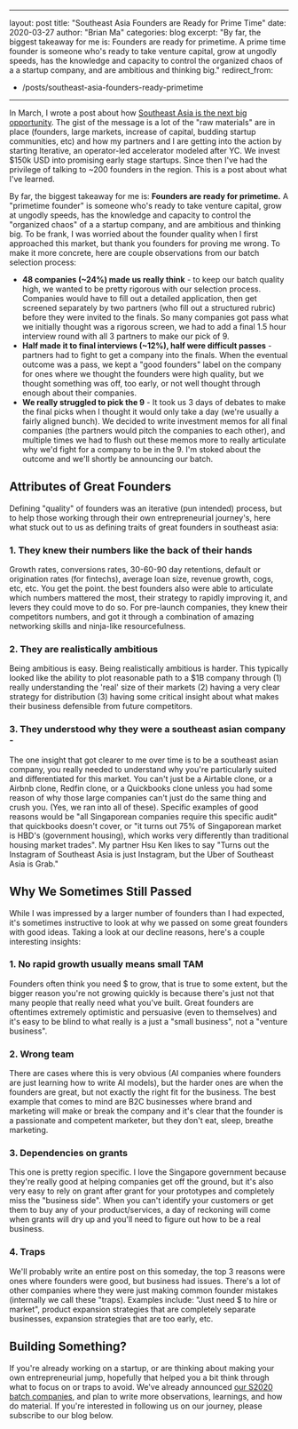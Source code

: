 ---
layout: post
title:  "Southeast Asia Founders are Ready for Prime Time"
date:   2020-03-27
author: "Brian Ma"
categories: blog 
excerpt: "By far, the biggest takeaway for me is: Founders are ready for primetime. A prime time founder is someone who's ready to take venture capital, grow at ungodly speeds, has the knowledge and capacity to control the organized chaos of a a startup company, and are ambitious and thinking big." 
redirect_from: 
  - /posts/southeast-asia-founders-ready-primetime
  ---

In March, I wrote a post about how [Southeast Asia is the next big opportunity](https://iterative.vc/posts/se-asia-opportunity). The gist of the message is a lot of the "raw materials" are in place (founders, large markets, increase of capital, budding startup communities, etc) and how my partners and I are getting into the action by starting Iterative, an operator-led accelerator modeled after YC. We invest $150k USD into promising early stage startups. Since then I've had the privilege of talking to ~200 founders in the region. This is a post about what I've learned.

By far, the biggest takeaway for me is: **Founders are ready for primetime.** A "primetime founder" is someone who's ready to take venture capital, grow at ungodly speeds, has the knowledge and capacity to control the "organized chaos" of a a startup company, and are ambitious and thinking big. To be frank, I was worried about the founder quality when I first approached this market, but thank you founders for proving me wrong. To make it more concrete, here are couple observations from our batch selection process:

- **48 companies (~24%) made us really think** - to keep our batch quality high, we wanted to be pretty rigorous with our selection process. Companies would have to fill out a detailed application, then get screened separately by two partners (who fill out a structured rubric) before they were invited to the finals. So many companies got pass what we initially thought was a rigorous screen, we had to add a final 1.5 hour interview round with all 3 partners to make our pick of 9.
- **Half made it to final interviews (~12%), half were difficult passes** - partners had to fight to get a company into the finals. When the eventual outcome was a pass, we kept a "good founders" label on the company for ones where we thought the founders were high quality, but we thought something was off, too early, or not well thought through enough about their companies.
- **We really struggled to pick the 9** - It took us 3 days of debates to make the final picks when I thought it would only take a day (we're usually a fairly aligned bunch). We decided to write investment memos for all final companies (the partners would pitch the companies to each other), and multiple times we had to flush out these memos more to really articulate why we'd fight for a company to be in the 9. I'm stoked about the outcome and we'll shortly be announcing our batch.

## Attributes of Great Founders

Defining "quality" of founders was an iterative (pun intended) process, but to help those working through their own entrepreneurial journey's, here what stuck out to us as defining traits of great founders in southeast asia:

### 1. They knew their numbers like the back of their hands 
Growth rates, conversions rates, 30-60-90 day retentions, default or origination rates (for fintechs), average loan size, revenue growth, cogs, etc, etc. You get the point. the best founders also were able to articulate which numbers mattered the most, their strategy to rapidly improving it, and levers they could move to do so. For pre-launch companies, they knew their competitors numbers, and got it through a combination of amazing networking skills and ninja-like resourcefulness.

### 2. They are realistically ambitious 
Being ambitious is easy. Being realistically ambitious is harder. This typically looked like the ability to plot reasonable path to a $1B company through (1) really understanding the 'real' size of their markets (2) having a very clear strategy for distribution (3) having some critical insight about what makes their business defensible from future competitors.

### 3. They understood why they were a southeast asian company - 
The one insight that got clearer to me over time is to be a southeast asian company, you really needed to understand why you're particularly suited and differentiated for this market. You can't just be a Airtable clone, or a Airbnb clone, Redfin clone, or a Quickbooks clone unless you had some reason of why those large companies can't just do the same thing and crush you. (Yes, we ran into all of these). Specific examples of good reasons would be "all Singaporean companies require this specific audit" that quickbooks doesn't cover, or "it turns out 75% of Singaporean market is HBD's (government housing), which works very differently than traditional housing market trades". My partner Hsu Ken likes to say "Turns out the Instagram of Southeast Asia is just Instagram, but the Uber of Southeast Asia is Grab."

## Why We Sometimes Still Passed

While I was impressed by a larger number of founders than I had expected, it's sometimes instructive to look at why we passed on some great founders with good ideas. Taking a look at our decline reasons, here's a couple interesting insights:

### 1. No rapid growth usually means small TAM 
Founders often think you need $ to grow, that is true to some extent, but the bigger reason you're not growing quickly is because there's just not that many people that really need what you've built. Great founders are oftentimes extremely optimistic and persuasive (even to themselves) and it's easy to be blind to what really is a just a "small business", not a "venture business".

### 2. Wrong team
There are cases where this is very obvious (AI companies where founders are just learning how to write AI models), but the harder ones are when the founders are great, but not exactly the right fit for the business. The best example that comes to mind are B2C businesses where brand and marketing will make or break the company and it's clear that the founder is a passionate and competent marketer, but they don't eat, sleep, breathe marketing.

### 3. Dependencies on grants
This one is pretty region specific. I love the Singapore government because they're really good at helping companies get off the ground, but it's also very easy to rely on grant after grant for your prototypes and completely miss the "business side". When you can't identify your customers or get them to buy any of your product/services, a day of reckoning will come when grants will dry up and you'll need to figure out how to be a real business.

### 4. Traps 
We'll probably write an entire post on this someday, the top 3 reasons were ones where founders were good, but business had issues. There's a lot of other companies where they were just making common founder mistakes (internally we call these "traps). Examples include: "Just need $ to hire or market", product expansion strategies that are completely separate businesses, expansion strategies that are too early, etc.


## Building Something?
If you're already working on a startup, or are thinking about making your own entrepreneurial jump, hopefully that helped you a bit think through what to focus on or traps to avoid. We've already announced [our S2020 batch companies](https://iterative.vc/posts/iterative-summer-2020-batch), and plan to write more observations, learnings, and how do material. If you're interested in following us on our journey, please subscribe to our blog below.